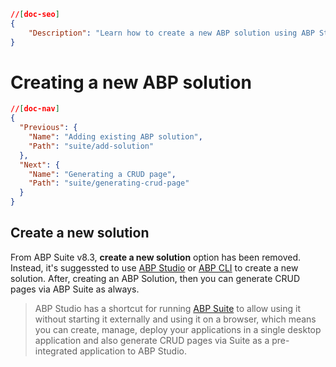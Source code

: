 ```json
//[doc-seo]
{
    "Description": "Learn how to create a new ABP solution using ABP Studio or ABP CLI, and discover how to generate CRUD pages seamlessly."
}
```

# Creating a new ABP solution

````json
//[doc-nav]
{
  "Previous": {
    "Name": "Adding existing ABP solution",
    "Path": "suite/add-solution"
  },
  "Next": {
    "Name": "Generating a CRUD page",
    "Path": "suite/generating-crud-page"
  }
}
````

## Create a new solution

From ABP Suite v8.3, **create a new solution** option has been removed. Instead, it's suggessted to use [ABP Studio](../studio/index.md) or [ABP CLI](../cli/index.md) to create a new solution. After, creating an ABP Solution, then you can generate CRUD pages via ABP Suite as always.

> ABP Studio has a shortcut for running [ABP Suite](./index.md) to allow using it without starting it externally and using it on a browser, which means you can create, manage, deploy your applications in a single desktop application and also generate CRUD pages via Suite as a pre-integrated application to ABP Studio. 